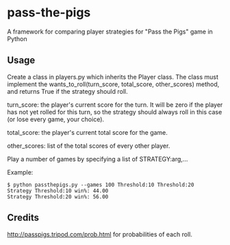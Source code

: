 pass-the-pigs
=============

A framework for comparing player strategies for "Pass the Pigs" game in Python


Usage
-----

Create a class in players.py which inherits the Player class.  The class must
implement the wants_to_roll(turn_score, total_score, other_scores) method,
and returns True if the strategy should roll.

turn_score: the player's current score for the turn.  It will be zero if 
the player has not yet rolled for this turn, so the strategy should always
roll in this case (or lose every game, your choice).

total_score: the player's current total score for the game.

other_scores: list of the total scores of every other player.

Play a number of games by specifying a list of STRATEGY:arg,...

Example:

    $ python passthepigs.py --games 100 Threshold:10 Threshold:20
    Strategy Threshold:10 win%: 44.00
    Strategy Threshold:20 win%: 56.00
    
Credits
-------

http://passpigs.tripod.com/prob.html for probabilities of each roll.
